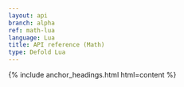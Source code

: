 ```yaml
---
layout: api
branch: alpha
ref: math-lua
language: Lua
title: API reference (Math)
type: Defold Lua
---
```

{% include anchor_headings.html html=content %}